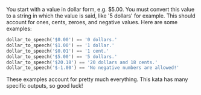 You start with a value in dollar form, e.g. $5.00. You must convert this value to a string in which the value is said, like '5 dollars' for example. This should account for ones, cents, zeroes, and negative values. Here are some examples:
```python
dollar_to_speech('$0.00') == '0 dollars.'
dollar_to_speech('$1.00') == '1 dollar.'
dollar_to_speech('$0.01') == '1 cent.'
dollar_to_speech('$5.00') == '5 dollars.'
dollar_to_speech('$20.18') == '20 dollars and 18 cents.'
dollar_to_speech('$-1.00') == 'No negative numbers are allowed!'
```
These examples account for pretty much everything. This kata has many specific outputs, so good luck!